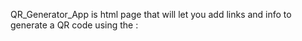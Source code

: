 QR_Generator_App is html page that will let you add links and info to generate a QR code using the :
<script src="https://cdnjs.cloudflare.com/ajax/libs/qrcodejs/1.0.0/qrcode.min.js"></script>
